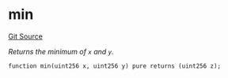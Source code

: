 # min
[Git Source](https://github.com/zammdefi/ZAMM/blob/fa189555585feef833515e20b93171c09b0534a0/src/utils/Math.sol)

*Returns the minimum of `x` and `y`.*


```solidity
function min(uint256 x, uint256 y) pure returns (uint256 z);
```

